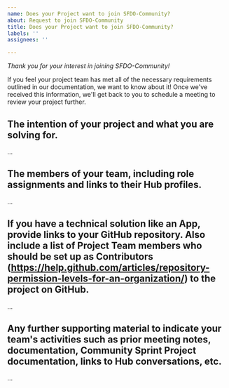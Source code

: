 ```yaml
---
name: Does your Project want to join SFDO-Community?
about: Request to join SFDO-Community
title: Does your Project want to join SFDO-Community?
labels: ''
assignees: ''

---
```


_Thank you for your interest in joining SFDO-Community!_

If you feel your project team has met all of the necessary requirements outlined in our documentation, we want to know about it!
Once we've received this information, we'll get back to you to schedule a meeting to review your project further. 

The intention of your project and what you are solving for.
-------------------------------------------
...

The members of your team, including role assignments and links to their Hub profiles.
-------------------------------------------
...

If you have a technical solution like an App, provide links to your GitHub repository. Also include a list of Project Team members who should be set up as Contributors (https://help.github.com/articles/repository-permission-levels-for-an-organization/) to the project on GitHub.
-------------------------------------------
...

Any further supporting material to indicate your team's activities such as prior meeting notes, documentation, Community Sprint Project documentation, links to Hub conversations, etc. 
-------------------------------------------
...
